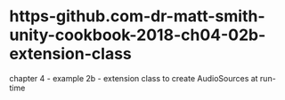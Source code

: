 # https-github.com-dr-matt-smith-unity-cookbook-2018-ch04-02b-extension-class
chapter 4 - example 2b - extension class to create AudioSources at run-time
